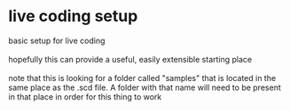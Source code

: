# live coding setup
basic setup for live coding
<br><br>
hopefully this can provide a useful, easily extensible starting place
<br><br>
note that this is looking for a folder called "samples" that is located in the same place as the .scd file. A folder with that name will need to be present in that place in order for this thing to work
